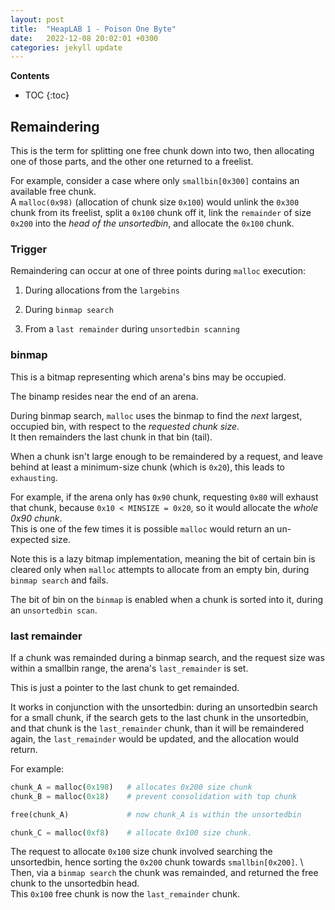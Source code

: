 ```yaml
---
layout: post
title:  "HeapLAB 1 - Poison One Byte"
date:   2022-12-08 20:02:01 +0300
categories: jekyll update
---
```


**Contents**
* TOC
{:toc}
## Remaindering

This is the term for splitting one free chunk down into two, then allocating one of those parts, and the other one returned to a freelist.

For example, consider a case where only `smallbin[0x300]` contains an available free chunk. \
A `malloc(0x98)` (allocation of chunk size `0x100`) would unlink the `0x300` chunk from its freelist, split a `0x100` chunk off it, link the `remainder` of size `0x200` into the *head of the unsortedbin*, and allocate the `0x100` chunk.

### Trigger

Remaindering can occur at one of three points during `malloc` execution:

1. During allocations from the `largebins`

2. During `binmap search`

3. From a `last remainder` during `unsortedbin scanning`


### binmap

This is a bitmap representing which arena's bins may be occupied. 

The binamp resides near the end of an arena.

During binmap search, `malloc` uses the binmap to find the *next* largest, occupied bin, with respect to the *requested chunk size*. \
It then remainders the last chunk in that bin (tail). 

When a chunk isn't large enough to be remaindered by a request, and leave behind at least a minimum-size chunk (which is `0x20`), this leads to `exhausting`. 

For example, if the arena only has `0x90` chunk, requesting `0x80` will exhaust that chunk, because `0x10 < MINSIZE = 0x20`, so it would allocate the *whole 0x90 chunk*. \
This is one of the few times it is possible `malloc` would return an un-expected size. 

Note this is a lazy bitmap implementation, meaning the bit of certain bin is cleared only when `malloc` attempts to allocate from an empty bin, during `binmap search` and fails. 

The bit of bin on the `binmap` is enabled when a chunk is sorted into it, during an `unsortedbin scan`. 


### last remainder

If a chunk was remainded during a binmap search, and the request size was within a smallbin range, the arena's `last_remainder` is set. 

This is just a pointer to the last chunk to get remainded. 

It works in conjunction with the unsortedbin: during an unsortedbin search for a small chunk, if the search gets to the last chunk in the unsortedbin, and that chunk is the `last_remainder` chunk, than it will be remaindered again, the `last_remainder` would be updated, and the allocation would return. 

For example:

```python
chunk_A = malloc(0x198)   # allocates 0x200 size chunk
chunk_B = malloc(0x18)    # prevent consolidation with top chunk

free(chunk_A)             # now chunk_A is within the unsortedbin

chunk_C = malloc(0xf8)    # allocate 0x100 size chunk.        
```

The request to allocate `0x100` size chunk involved searching the unsortedbin, hence sorting the `0x200` chunk towards `smallbin[0x200]`. \ 
Then, via a `binmap search` the chunk was remainded, and returned the free chunk to the unsortedbin head. \
This `0x100` free chunk is now the `last_remainder` chunk. 


